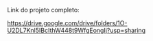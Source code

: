 Link do projeto completo: 

https://drive.google.com/drive/folders/1O-U2DL7Knl5IBcIthW448t9WfgEongIj?usp=sharing
